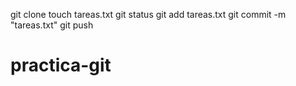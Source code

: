 git clone 
touch tareas.txt
git status
git add tareas.txt
git commit -m "tareas.txt"
git push
# practica-git
